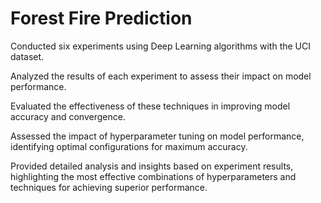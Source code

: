 # Forest Fire Prediction

Conducted six experiments using Deep Learning algorithms with the UCI dataset.


Analyzed the results of each experiment to assess their impact on model performance.

Evaluated the effectiveness of these techniques in improving model accuracy and convergence.

Assessed the impact of hyperparameter tuning on model performance, identifying optimal configurations for maximum accuracy.

Provided detailed analysis and insights based on experiment results, highlighting the most effective combinations of hyperparameters and techniques for achieving superior performance.
